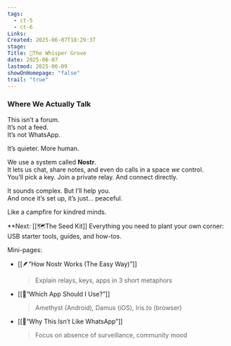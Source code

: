 ```yaml
---
tags:
  - ct-5
  - ct-6
Links: 
Created: 2025-06-07T18:29:37
stage: 
Title: 🍃The Whisper Grove
date: 2025-06-07
lastmod: 2025-06-09
showOnHomepage: "false"
trail: "true"
---
```

### Where We Actually Talk

This isn’t a forum.  
It’s not a feed.  
It’s not WhatsApp.

It’s quieter. More human.

We use a system called **Nostr**.  
It lets us chat, share notes, and even do calls in a space _we_ control.  
You’ll pick a key. Join a private relay. And connect directly.

It sounds complex. But I’ll help you.  
And once it’s set up, it’s just… peaceful.

Like a campfire for kindred minds.

**Next: [[🗺The Seed Kit]]
Everything you need to plant your own corner: USB starter tools, guides, and how-tos.

Mini-pages:

- [[🪶“How Nostr Works (The Easy Way)”]]
    
    > Explain relays, keys, apps in 3 short metaphors
    
- [[📱“Which App Should I Use?”]]
    
    > Amethyst (Android), Damus (iOS), Iris.to (browser)
    
- [[🤫“Why This Isn’t Like WhatsApp”]]
    
    > Focus on absence of surveillance, community mood